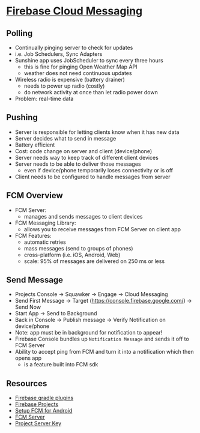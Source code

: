 # [Firebase Cloud Messaging](https://firebase.google.com/products/cloud-messaging)

## Polling

- Continually pinging server to check for updates
- i.e. Job Schedulers, Sync Adapters
- Sunshine app uses JobScheduler to sync every three hours
  - this is fine for pinging Open Weather Map API
  - weather does not need continuous updates
- Wireless radio is expensive (battery drainer)
  - needs to power up radio (costly)
  - do network activity at once than let radio power down
- Problem: real-time data

## Pushing

- Server is responsible for letting clients know when it has new data
- Server decides what to send in message
- Battery efficient
- Cost: code change on server and client (device/phone)
- Server needs way to keep track of different client devices
- Server needs to be able to deliver those messages
  - even if device/phone temporarily loses connectivity or is off
- Client needs to be configured to handle messages from server

## FCM Overview

- FCM Server:
  - manages and sends messages to client devices
- FCM Messaging Library:
  - allows you to receive messages from FCM Server on client app
- FCM Features:
  - automatic retries
  - mass messages (send to groups of phones)
  - cross-platform (i.e. iOS, Android, Web)
  - scale: 95% of messages are delivered on 250 ms or less

## Send Message

- Projects Console -> Squawker -> Engage -> Cloud Messaging
- Send First Message -> Target (https://console.firebase.google.com/) -> Send Now
- Start App -> Send to Background
- Back in Console -> Publish message -> Verify Notification on device/phone
- Note: app must be in background for notification to appear!
- Firebase Console bundles up ` Notification Message ` and sends it off to FCM Server
- Ability to accept ping from FCM and turn it into a notification which then opens app
  - is a feature built into FCM sdk

## Resources

- [Firebase gradle plugins](https://firebase.google.com/support/release-notes/android)
- [Firebase Projects](https://console.firebase.google.com/)
- [Setup FCM for Android](https://firebase.google.com/docs/cloud-messaging/android/client)
- [FCM Server](https://squawkerfcmserver.udacity.com/)
- [Project Server Key](https://console.firebase.google.com/project/squawker-5c654/settings/cloudmessaging/android:com.jdemaagd.squawker)

